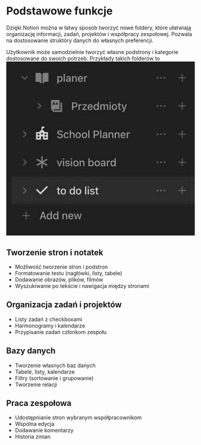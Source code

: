 # Podstawowe funkcje

Dzięki Notion można w łatwy sposób tworzyć nowe foldery, które ułatwiają organizację informacji, zadań, projektów i współpracy zespołowej. Pozwala na dostosowanie struktóry danych do własnych preferencji.

Użytkownik może samodzielnie tworzyć własne podstrony i kategorie dostosowane do swoich potrzeb. Przykłady takich folderów to
![](img/1przyklad.jpg)

## Tworzenie stron i notatek

- Możliwość tworzenie stron i podstron
- Formatowanie testu (nagłówki, listy, tabele)
- Dodawanie obrazów, plików, filmów
- Wyszukiwanie po tekście i nawigacja między stronami
  
## Organizacja zadań i projektów
- Listy zadań z checkboxami
- Harmonogramy i kalendarze
- Przypisanie zadań członkom zespołu

## Bazy danych
- Tworzenie własnych baz danych
- Tabele, listy, kalendarze
- Filtry (sortowanie i grupowanie)
- Tworzenie relacji

## Praca zespołowa
- Udostępnianie stron wybranym współpracownikom
- Wspólna edycja
- Dodawanie komentarzy
- Historia zmian
